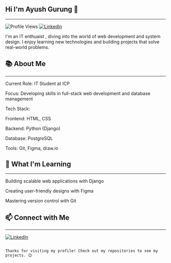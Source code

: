 ## Hi I'm Ayush Gurung 👋 
---------------------------------------------------------------------------------------------------------------------------------------------------------------------------------------------------------------------

![Profile Views](https://komarev.com/ghpvc/?username=gingrg&color=blue) [![LinkedIn](https://img.shields.io/badge/LinkedIn-Profile-brightgreen)](https://www.linkedin.com/in/ayush-gurung-64ab56375) 




I'm an IT enthuaist , diving into the world of web development and system design. I enjoy learning new technologies and building projects that solve real-world problems.




## 📚 About Me

---------------------------------------------------------------------------------------------------------------------------------------------------------------------------------------------------------------------


Current Role: IT Student at ICP



Focus: Developing skills in full-stack web development and database management



Tech Stack:





Frontend: HTML, CSS



Backend: Python (Django)



Database: PostgreSQL



Tools: Git, Figma, draw.io



 ## 🌱 What I'm Learning

---------------------------------------------------------------------------------------------------------------------------------------------------------------------------------------------------------------------





Building scalable web applications with Django



Creating user-friendly designs with Figma



Mastering version control with Git





## 📫 Connect with Me

---------------------------------------------------------------------------------------------------------------------------------------------------------------------------------------------------------------------




[![LinkedIn](https://img.shields.io/badge/LinkedIn-Profile-brightgreen)](https://www.linkedin.com/in/ayush-gurung-64ab56375) 


                                                                          Thanks for visiting my profile! Check out my repositories to see my projects. 😊

